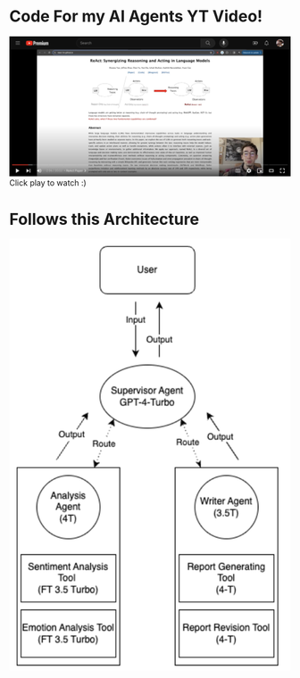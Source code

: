 # Code For my AI Agents YT Video!

[![Fine Tuning OpenAI Models - How And Why](yt_sc.png)](https://youtu.be/GZWFLEj0UqI)
Click play to watch :) 

# Follows this Architecture
![diagram](diagram.png)
